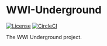 # WWI-Underground
[![License](https://img.shields.io/badge/License-Apache%202.0-h?style=flat-square)](https://github.com/Myles-Trevino/WWI-Underground/blob/master/LICENSE)
[![CircleCI](https://img.shields.io/circleci/build/gh/Myles-Trevino/WWI-Underground/master?style=flat-square&logo=circleci&logoColor=white)](https://app.circleci.com/pipelines/github/Myles-Trevino/WWI-Underground)

The WWI Underground project.
